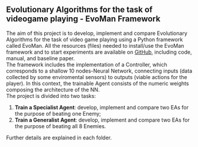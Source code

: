 ## Evolutionary Algorithms for the task of videogame playing - EvoMan Framework

The aim of this project is to develop, implement and compare Evolutionary Algorithms for the task of video game playing using a Python framework called EvoMan.
All the resources (files) needed to install/use the EvoMan framework and to start experiments are available on [GitHub](https://github.com/karinemiras/evoman_framework.git), including code, manual, and baseline paper. <br>
The framework includes the implementation of a Controller, which corresponds to a shallow 10 nodes-Neural Network, connecting inputs (data collected by some enviromental sensors) to outputs (viable actions for the player).
In this context, the trainable Agent consists of the numeric weights composing the architecture of the NN. <br>
The project is divided into two tasks:
1. **Train a Specialist Agent**: develop, implement and compare two EAs for the purpose of beating one Enemy;
2. **Train a Generalist Agent**: develop, implement and compare two EAs for the purpose of beating all 8 Enemies. <br>

Further details are explained in each folder.
